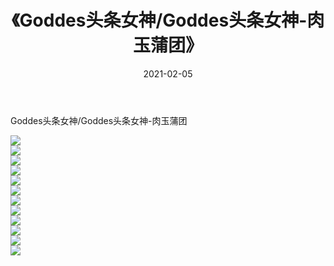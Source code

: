 ﻿---
layout: post
title:  《Goddes头条女神/Goddes头条女神-肉玉蒲团》
date:   2021-02-05
img: http://img.660000.xyz/Sharelink/网络美图/2021/Goddes头条女神/Goddes头条女神-肉玉蒲团/000.jpg
categories: [美女, 清纯, 唯美]
---

Goddes头条女神/Goddes头条女神-肉玉蒲团

 ![](http://img.660000.xyz/Sharelink/网络美图/2021/Goddes头条女神/Goddes头条女神-肉玉蒲团/001.jpg) <br>![](http://img.660000.xyz/Sharelink/网络美图/2021/Goddes头条女神/Goddes头条女神-肉玉蒲团/002.jpg) <br>![](http://img.660000.xyz/Sharelink/网络美图/2021/Goddes头条女神/Goddes头条女神-肉玉蒲团/003.jpg) <br>![](http://img.660000.xyz/Sharelink/网络美图/2021/Goddes头条女神/Goddes头条女神-肉玉蒲团/004.jpg) <br>![](http://img.660000.xyz/Sharelink/网络美图/2021/Goddes头条女神/Goddes头条女神-肉玉蒲团/005.jpg) <br>![](http://img.660000.xyz/Sharelink/网络美图/2021/Goddes头条女神/Goddes头条女神-肉玉蒲团/006.jpg) <br>![](http://img.660000.xyz/Sharelink/网络美图/2021/Goddes头条女神/Goddes头条女神-肉玉蒲团/007.jpg) <br>![](http://img.660000.xyz/Sharelink/网络美图/2021/Goddes头条女神/Goddes头条女神-肉玉蒲团/008.jpg) <br>![](http://img.660000.xyz/Sharelink/网络美图/2021/Goddes头条女神/Goddes头条女神-肉玉蒲团/009.jpg) <br>![](http://img.660000.xyz/Sharelink/网络美图/2021/Goddes头条女神/Goddes头条女神-肉玉蒲团/010.jpg) <br>![](http://img.660000.xyz/Sharelink/网络美图/2021/Goddes头条女神/Goddes头条女神-肉玉蒲团/011.jpg) <br>![](http://img.660000.xyz/Sharelink/网络美图/2021/Goddes头条女神/Goddes头条女神-肉玉蒲团/012.jpg) <br>